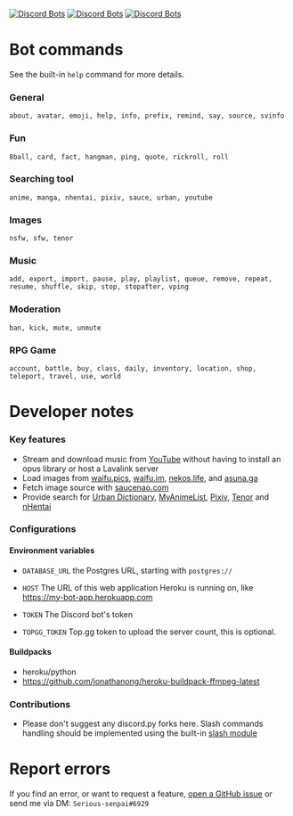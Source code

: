 [![Discord Bots](https://top.gg/api/widget/status/848178172536946708.svg)](https://top.gg/bot/848178172536946708)
[![Discord Bots](https://top.gg/api/widget/servers/848178172536946708.svg)](https://top.gg/bot/848178172536946708)
[![Discord Bots](https://top.gg/api/widget/owner/848178172536946708.svg)](https://top.gg/bot/848178172536946708)
# Bot commands
See the built-in `help` command for more details.
### General
```
about, avatar, emoji, help, info, prefix, remind, say, source, svinfo
```
### Fun
```
8ball, card, fact, hangman, ping, quote, rickroll, roll
```
### Searching tool
```
anime, manga, nhentai, pixiv, sauce, urban, youtube
```
### Images
```
nsfw, sfw, tenor
```
### Music
```
add, export, import, pause, play, playlist, queue, remove, repeat, resume, shuffle, skip, stop, stopafter, vping
```
### Moderation
```
ban, kick, mute, unmute
```
### RPG Game
```
account, battle, buy, class, daily, inventory, location, shop, teleport, travel, use, world
```
# Developer notes
### Key features
- Stream and download music from [YouTube](http://youtube.com) without having to install an opus library or host a Lavalink server
- Load images from [waifu.pics](https://waifu.pics), [waifu.im](https://waifu.im), [nekos.life](https://nekos.life), and [asuna.ga](https://asuna.ga)
- Fetch image source with [saucenao.com](https://saucenao.com)
- Provide search for [Urban Dictionary](https://urbandictionary.com), [MyAnimeList](https://myanimelist.net), [Pixiv](https://www.pixiv.net), [Tenor](https://tenor.com) and [nHentai](https://nhentai.net)
### Configurations
#### Environment variables
- `DATABASE_URL` the Postgres URL, starting with `postgres://`

- `HOST` The URL of this web application Heroku is running on, like https://my-bot-app.herokuapp.com

- `TOKEN` The Discord bot's token

- `TOPGG_TOKEN` Top.gg token to upload the server count, this is optional.
#### Buildpacks
- heroku/python
- https://github.com/jonathanong/heroku-buildpack-ffmpeg-latest
### Contributions
- Please don't suggest any discord.py forks here. Slash commands handling should be implemented using the built-in [slash module](https://github.com/Saratoga-CV6/haruka-rewrite/tree/main/bot/slash)
# Report errors
If you find an error, or want to request a feature, [open a GitHub issue](https://github.com/Saratoga-CV6/haruka-rewrite/issues/new) or send me via DM: `Serious-senpai#6929`
